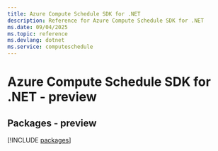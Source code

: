 ```yaml
---
title: Azure Compute Schedule SDK for .NET
description: Reference for Azure Compute Schedule SDK for .NET
ms.date: 09/04/2025
ms.topic: reference
ms.devlang: dotnet
ms.service: computeschedule
---
```

# Azure Compute Schedule SDK for .NET - preview
## Packages - preview
[!INCLUDE [packages](compute-schedule-index.md)]